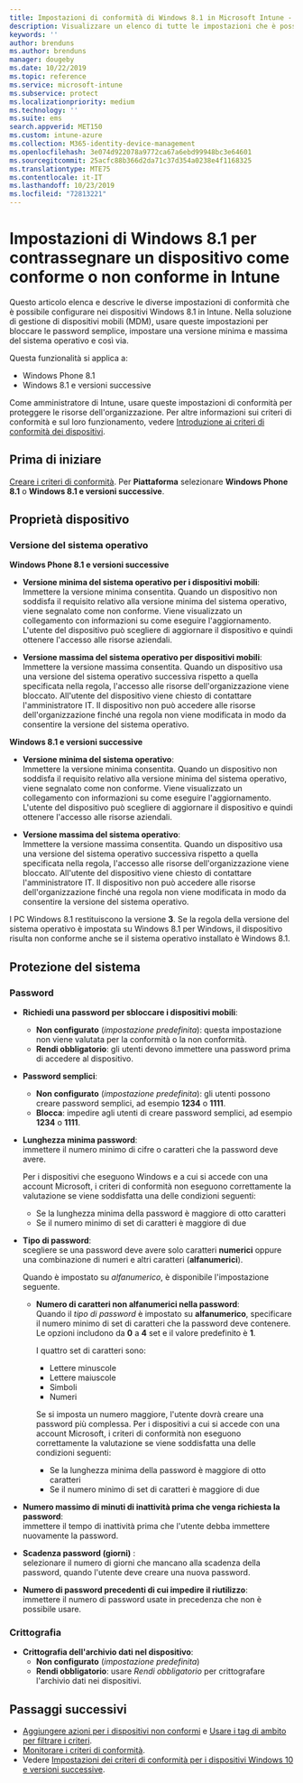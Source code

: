 ```yaml
---
title: Impostazioni di conformità di Windows 8.1 in Microsoft Intune - Azure | Microsoft Docs
description: Visualizzare un elenco di tutte le impostazioni che è possibile usare durante l'impostazione della conformità per i dispositivi Windows 8.1 e Windows Phone 8.1 in Microsoft Intune. Verificare la conformità nella versione minima e massima del sistema operativo, impostare le restrizioni relative alla password e la lunghezza, abilitare la crittografia nell'archiviazione dati e così via.
keywords: ''
author: brenduns
ms.author: brenduns
manager: dougeby
ms.date: 10/22/2019
ms.topic: reference
ms.service: microsoft-intune
ms.subservice: protect
ms.localizationpriority: medium
ms.technology: ''
ms.suite: ems
search.appverid: MET150
ms.custom: intune-azure
ms.collection: M365-identity-device-management
ms.openlocfilehash: 3e074d922078a9772ca67a6ebd99948bc3e64601
ms.sourcegitcommit: 25acfc88b366d2da71c37d354a0238e4f1168325
ms.translationtype: MTE75
ms.contentlocale: it-IT
ms.lasthandoff: 10/23/2019
ms.locfileid: "72813221"
---
```

# <a name="windows-81-settings-to-mark-devices-as-compliant-or-not-compliant-using-intune"></a>Impostazioni di Windows 8.1 per contrassegnare un dispositivo come conforme o non conforme in Intune

Questo articolo elenca e descrive le diverse impostazioni di conformità che è possibile configurare nei dispositivi Windows 8.1 in Intune. Nella soluzione di gestione di dispositivi mobili (MDM), usare queste impostazioni per bloccare le password semplice, impostare una versione minima e massima del sistema operativo e così via.

Questa funzionalità si applica a:

- Windows Phone 8.1
- Windows 8.1 e versioni successive

Come amministratore di Intune, usare queste impostazioni di conformità per proteggere le risorse dell'organizzazione. Per altre informazioni sui criteri di conformità e sul loro funzionamento, vedere [Introduzione ai criteri di conformità dei dispositivi](device-compliance-get-started.md).

## <a name="before-you-begin"></a>Prima di iniziare

[Creare i criteri di conformità](create-compliance-policy.md#create-the-policy). Per **Piattaforma** selezionare **Windows Phone 8.1** o **Windows 8.1 e versioni successive**.

## <a name="device-properties"></a>Proprietà dispositivo

### <a name="operating-system-version"></a>Versione del sistema operativo

**Windows Phone 8.1 e versioni successive**
- **Versione minima del sistema operativo per i dispositivi mobili**:  
  Immettere la versione minima consentita. Quando un dispositivo non soddisfa il requisito relativo alla versione minima del sistema operativo, viene segnalato come non conforme. Viene visualizzato un collegamento con informazioni su come eseguire l'aggiornamento. L'utente del dispositivo può scegliere di aggiornare il dispositivo e quindi ottenere l'accesso alle risorse aziendali.

- **Versione massima del sistema operativo per dispositivi mobili**:  
  Immettere la versione massima consentita. Quando un dispositivo usa una versione del sistema operativo successiva rispetto a quella specificata nella regola, l'accesso alle risorse dell'organizzazione viene bloccato. All'utente del dispositivo viene chiesto di contattare l'amministratore IT. Il dispositivo non può accedere alle risorse dell'organizzazione finché una regola non viene modificata in modo da consentire la versione del sistema operativo.

**Windows 8.1 e versioni successive**
- **Versione minima del sistema operativo**:  
  Immettere la versione minima consentita. Quando un dispositivo non soddisfa il requisito relativo alla versione minima del sistema operativo, viene segnalato come non conforme. Viene visualizzato un collegamento con informazioni su come eseguire l'aggiornamento. L'utente del dispositivo può scegliere di aggiornare il dispositivo e quindi ottenere l'accesso alle risorse aziendali.

- **Versione massima del sistema operativo**:  
  Immettere la versione massima consentita. Quando un dispositivo usa una versione del sistema operativo successiva rispetto a quella specificata nella regola, l'accesso alle risorse dell'organizzazione viene bloccato. All'utente del dispositivo viene chiesto di contattare l'amministratore IT. Il dispositivo non può accedere alle risorse dell'organizzazione finché una regola non viene modificata in modo da consentire la versione del sistema operativo.

I PC Windows 8.1 restituiscono la versione **3**. Se la regola della versione del sistema operativo è impostata su Windows 8.1 per Windows, il dispositivo risulta non conforme anche se il sistema operativo installato è Windows 8.1.

## <a name="system-security"></a>Protezione del sistema

### <a name="password"></a>Password

- **Richiedi una password per sbloccare i dispositivi mobili**:  
  - **Non configurato** (*impostazione predefinita*): questa impostazione non viene valutata per la conformità o la non conformità.
  - **Rendi obbligatorio**: gli utenti devono immettere una password prima di accedere al dispositivo.

- **Password semplici**:  
  - **Non configurato** (*impostazione predefinita*): gli utenti possono creare password semplici, ad esempio **1234** o **1111**.
  - **Blocca**: impedire agli utenti di creare password semplici, ad esempio **1234** o **1111**.  

- **Lunghezza minima password**:  
  immettere il numero minimo di cifre o caratteri che la password deve avere.

  Per i dispositivi che eseguono Windows e a cui si accede con una account Microsoft, i criteri di conformità non eseguono correttamente la valutazione se viene soddisfatta una delle condizioni seguenti:  
  - Se la lunghezza minima della password è maggiore di otto caratteri
  - Se il numero minimo di set di caratteri è maggiore di due

- **Tipo di password**:  
  scegliere se una password deve avere solo caratteri **numerici** oppure una combinazione di numeri e altri caratteri (**alfanumerici**).

  Quando è impostato su *alfanumerico*, è disponibile l'impostazione seguente.  

  - **Numero di caratteri non alfanumerici nella password**:  
    Quando il *tipo di password* è impostato su **alfanumerico**, specificare il numero minimo di set di caratteri che la password deve contenere. Le opzioni includono da **0** a **4** set e il valore predefinito è **1**.
    
    I quattro set di caratteri sono:
    - Lettere minuscole
    - Lettere maiuscole
    - Simboli
    - Numeri

    Se si imposta un numero maggiore, l'utente dovrà creare una password più complessa. Per i dispositivi a cui si accede con una account Microsoft, i criteri di conformità non eseguono correttamente la valutazione se viene soddisfatta una delle condizioni seguenti:

    - Se la lunghezza minima della password è maggiore di otto caratteri
    - Se il numero minimo di set di caratteri è maggiore di due

- **Numero massimo di minuti di inattività prima che venga richiesta la password**:  
  immettere il tempo di inattività prima che l'utente debba immettere nuovamente la password.

- **Scadenza password (giorni)** :  
  selezionare il numero di giorni che mancano alla scadenza della password, quando l'utente deve creare una nuova password.

- **Numero di password precedenti di cui impedire il riutilizzo**:  
  immettere il numero di password usate in precedenza che non è possibile usare.

### <a name="encryption"></a>Crittografia

- **Crittografia dell'archivio dati nel dispositivo**:  
  - **Non configurato** (*impostazione predefinita*)
  - **Rendi obbligatorio**: usare *Rendi obbligatorio* per crittografare l'archivio dati nei dispositivi.


<!-- not on phone   
- **Require encryption on mobile device**: **Require** the device to be encrypted to connect to data storage resources.
--> 

## <a name="next-steps"></a>Passaggi successivi

- [Aggiungere azioni per i dispositivi non conformi](actions-for-noncompliance.md) e [Usare i tag di ambito per filtrare i criteri](../fundamentals/scope-tags.md).
- [Monitorare i criteri di conformità](compliance-policy-monitor.md).
- Vedere [Impostazioni dei criteri di conformità per i dispositivi Windows 10 e versioni successive](compliance-policy-create-windows.md).